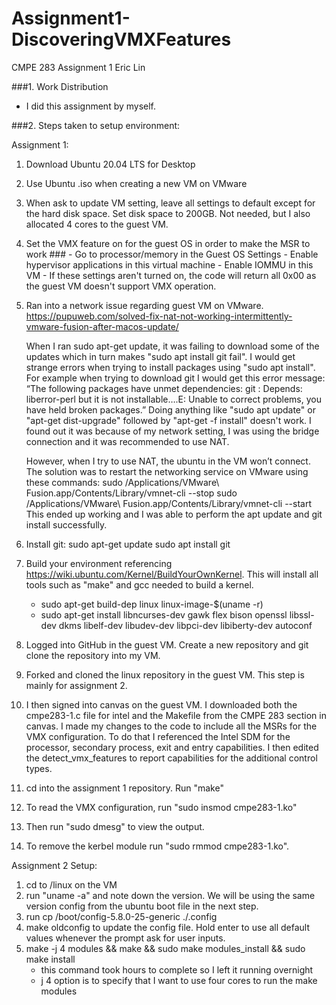 # Assignment1-DiscoveringVMXFeatures
CMPE 283 Assignment 1
Eric Lin

###1. Work Distribution
  - I did this assignment by myself.

###2. Steps taken to setup environment:

  Assignment 1:

  1. Download Ubuntu 20.04 LTS for Desktop

  2. Use Ubuntu .iso when creating a new VM on VMware

  4. When ask to update VM setting, leave all settings to default except for the hard disk space. Set disk space to 200GB. Not needed, but I also allocated 4 cores to the guest VM.

  5. Set the VMX feature on for the guest OS in order to make the MSR to work ###
    - Go to processor/memory in the Guest OS Settings
    - Enable hypervisor applications in this virtual machine
    - Enable IOMMU in this VM
    - If these settings aren't turned on, the code will return all 0x00 as the guest VM doesn't support VMX operation.

  5. Ran into a network issue regarding guest VM on VMware.  https://pupuweb.com/solved-fix-nat-not-working-intermittently-vmware-fusion-after-macos-update/
  
      When I ran sudo apt-get update, it was failing to download some of the updates which in turn makes "sudo apt install git fail".
    I would get strange errors when trying to install packages using "sudo apt install". For example when trying to download git I would get this error message: “The following packages have unmet dependencies: git : Depends: liberror-perl but it is not installable….E: Unable to correct problems, you have held broken packages.” Doing anything like "sudo apt update" or "apt-get dist-upgrade" followed by "apt-get -f install" doesn't work.
    I found out it was because of my network setting, I was using the bridge connection and it was recommended to use NAT. 

      However, when I try to use NAT, the ubuntu in the VM won’t connect.
    The solution was to restart the networking service on VMware using these commands:
    sudo /Applications/VMware\ Fusion.app/Contents/Library/vmnet-cli --stop
    sudo /Applications/VMware\ Fusion.app/Contents/Library/vmnet-cli --start
    This ended up working and I was able to perform the apt update and git install successfully.

  6. Install git:
    sudo apt-get update
    sudo apt install git
    
  7. Build your environment referencing https://wiki.ubuntu.com/Kernel/BuildYourOwnKernel. 
     This will install all tools such as "make" and gcc needed to build a kernel.
      - sudo apt-get build-dep linux linux-image-$(uname -r)
      - sudo apt-get install libncurses-dev gawk flex bison openssl libssl-dev dkms libelf-dev libudev-dev libpci-dev libiberty-dev autoconf

  8. Logged into GitHub in the guest VM. Create a new repository and git clone the repository into my VM.

  9. Forked and cloned the linux repository in the guest VM. This step is mainly for assignment 2.

  10. I then signed into canvas on the guest VM. I downloaded both the cmpe283-1.c file for intel and the Makefile from the CMPE 283 section in canvas. 
    I made my changes to the code to include all the MSRs for the VMX configuration. 
    To do that I referenced the Intel SDM for the processor, secondary process, exit and entry capabilities.
    I then edited the detect_vmx_features to report capabilities for the additional control types.
  
  11. cd into the assignment 1 repository. Run "make"

  12. To read the VMX configuration, run "sudo insmod cmpe283-1.ko"

  13. Then run "sudo dmesg" to view the output.

  14. To remove the kerbel module run "sudo rmmod cmpe283-1.ko".

  Assignment 2 Setup:

  1. cd to /linux on the VM
  2. run "uname -a" and note down the version. We will be using the same version config from the ubuntu boot file in the next step.
  3. run cp /boot/config-5.8.0-25-generic ./.config
  4. make oldconfig to update the config file. Hold enter to use all default values whenever the prompt ask for user inputs.
  5. make -j 4 modules && make && sudo make modules_install && sudo make install
      - this command took hours to complete so I left it running overnight
      - j 4 option is to specify that I want to use four cores to run the make modules

